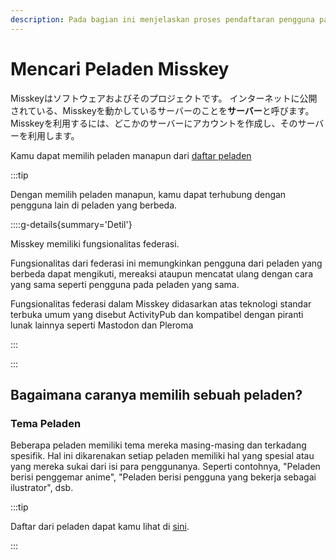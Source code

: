 ```yaml
---
description: Pada bagian ini menjelaskan proses pendaftaran pengguna pada peladen Misskey dan operasi dasar-dasarnya.
---
```


# Mencari Peladen Misskey

Misskeyはソフトウェアおよびそのプロジェクトです。
インターネットに公開されている、Misskeyを動かしているサーバーのことを**サーバー**と呼びます。
Misskeyを利用するには、どこかのサーバーにアカウントを作成し、そのサーバーを利用します。

Kamu dapat memilih peladen manapun dari [daftar peladen](/servers/)

:::tip

Dengan memilih peladen manapun, kamu dapat terhubung dengan pengguna lain di peladen yang berbeda.

::::g-details{summary='Detil'}

Misskey memiliki fungsionalitas federasi.

Fungsionalitas dari federasi ini memungkinkan pengguna dari peladen yang berbeda dapat mengikuti, mereaksi ataupun mencatat ulang dengan cara yang sama seperti pengguna pada peladen yang sama.

Fungsionalitas federasi dalam Misskey didasarkan atas teknologi standar terbuka umum yang disebut ActivityPub dan kompatibel dengan piranti lunak lainnya seperti Mastodon dan Pleroma

:::

:::

## Bagaimana caranya memilih sebuah peladen?

### Tema Peladen

Beberapa peladen memiliki tema mereka masing-masing dan terkadang spesifik. Hal ini dikarenakan setiap peladen memiliki hal yang spesial atau yang mereka sukai dari isi para penggunanya. Seperti contohnya, "Peladen berisi penggemar anime", "Peladen berisi pengguna yang bekerja sebagai ilustrator", dsb.

:::tip

Daftar dari peladen dapat kamu lihat di [sini](/servers/).

:::
